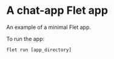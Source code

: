 # A chat-app Flet app

An example of a minimal Flet app.

To run the app:

```
flet run [app_directory]
```